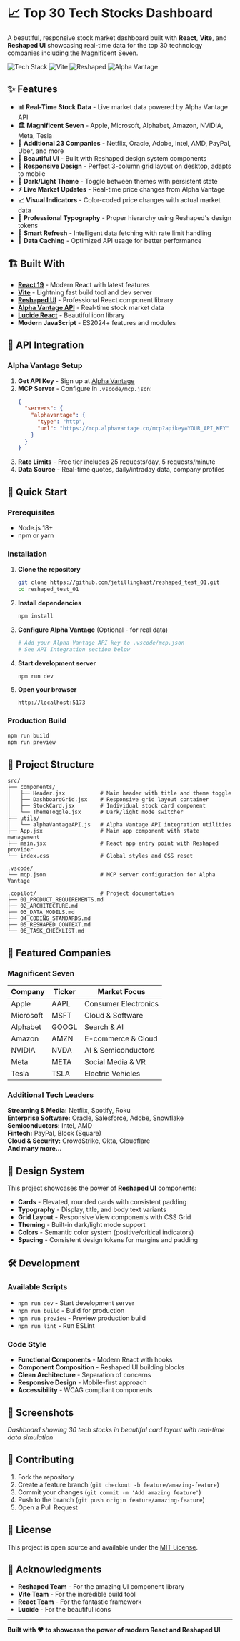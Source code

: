 # 📈 Top 30 Tech Stocks Dashboard

A beautiful, responsive stock market dashboard built with **React**, **Vite**, and **Reshaped UI** showcasing real-time data for the top 30 technology companies including the Magnificent Seven.

![Tech Stack](https://img.shields.io/badge/React-61DAFB?style=for-the-badge&logo=react&logoColor=black)
![Vite](https://img.shields.io/badge/Vite-646CFF?style=for-the-badge&logo=vite&logoColor=white)
![Reshaped](https://img.shields.io/badge/Reshaped-000000?style=for-the-badge&logo=react&logoColor=white)
![Alpha Vantage](https://img.shields.io/badge/Alpha%20Vantage-00B4D8?style=for-the-badge&logo=chartdotjs&logoColor=white)

## ✨ Features

- **📊 Real-Time Stock Data** - Live market data powered by Alpha Vantage API
- **🏛️ Magnificent Seven** - Apple, Microsoft, Alphabet, Amazon, NVIDIA, Meta, Tesla
- **🚀 Additional 23 Companies** - Netflix, Oracle, Adobe, Intel, AMD, PayPal, Uber, and more
- **🎨 Beautiful UI** - Built with Reshaped design system components
- **📱 Responsive Design** - Perfect 3-column grid layout on desktop, adapts to mobile
- **🌙 Dark/Light Theme** - Toggle between themes with persistent state
- **⚡ Live Market Updates** - Real-time price changes from Alpha Vantage
- **📈 Visual Indicators** - Color-coded price changes with actual market data
- **🎯 Professional Typography** - Proper hierarchy using Reshaped's design tokens
- **🔄 Smart Refresh** - Intelligent data fetching with rate limit handling
- **💾 Data Caching** - Optimized API usage for better performance

## 🏗️ Built With

- **[React 19](https://react.dev/)** - Modern React with latest features
- **[Vite](https://vitejs.dev/)** - Lightning fast build tool and dev server  
- **[Reshaped UI](https://reshaped.so/)** - Professional React component library
- **[Alpha Vantage API](https://www.alphavantage.co/)** - Real-time stock market data
- **[Lucide React](https://lucide.dev/)** - Beautiful icon library
- **Modern JavaScript** - ES2024+ features and modules

## 🔌 API Integration

### Alpha Vantage Setup
1. **Get API Key** - Sign up at [Alpha Vantage](https://www.alphavantage.co/support/#api-key)
2. **MCP Server** - Configure in `.vscode/mcp.json`:
   ```json
   {
     "servers": {
       "alphavantage": {
         "type": "http",
         "url": "https://mcp.alphavantage.co/mcp?apikey=YOUR_API_KEY"
       }
     }
   }
   ```
3. **Rate Limits** - Free tier includes 25 requests/day, 5 requests/minute
4. **Data Source** - Real-time quotes, daily/intraday data, company profiles

## 🚀 Quick Start

### Prerequisites
- Node.js 18+ 
- npm or yarn

### Installation

1. **Clone the repository**
   ```bash
   git clone https://github.com/jetillinghast/reshaped_test_01.git
   cd reshaped_test_01
   ```

2. **Install dependencies**
   ```bash
   npm install
   ```

3. **Configure Alpha Vantage** (Optional - for real data)
   ```bash
   # Add your Alpha Vantage API key to .vscode/mcp.json
   # See API Integration section below
   ```

4. **Start development server**
   ```bash
   npm run dev
   ```

4. **Open your browser**
   ```
   http://localhost:5173
   ```

### Production Build
```bash
npm run build
npm run preview
```

## 📂 Project Structure

```
src/
├── components/
│   ├── Header.jsx           # Main header with title and theme toggle
│   ├── DashboardGrid.jsx    # Responsive grid layout container
│   ├── StockCard.jsx        # Individual stock card component
│   └── ThemeToggle.jsx      # Dark/light mode switcher
├── utils/
│   └── alphaVantageAPI.js   # Alpha Vantage API integration utilities
├── App.jsx                  # Main app component with state management
├── main.jsx                 # React app entry point with Reshaped provider
└── index.css                # Global styles and CSS reset

.vscode/
└── mcp.json                 # MCP server configuration for Alpha Vantage

.copilot/                    # Project documentation
├── 01_PRODUCT_REQUIREMENTS.md
├── 02_ARCHITECTURE.md  
├── 03_DATA_MODELS.md
├── 04_CODING_STANDARDS.md
├── 05_RESHAPED_CONTEXT.md
└── 06_TASK_CHECKLIST.md
```

## 💼 Featured Companies

### Magnificent Seven
| Company | Ticker | Market Focus |
|---------|--------|--------------|
| Apple | AAPL | Consumer Electronics |
| Microsoft | MSFT | Cloud & Software |
| Alphabet | GOOGL | Search & AI |
| Amazon | AMZN | E-commerce & Cloud |
| NVIDIA | NVDA | AI & Semiconductors |
| Meta | META | Social Media & VR |
| Tesla | TSLA | Electric Vehicles |

### Additional Tech Leaders
**Streaming & Media:** Netflix, Spotify, Roku  
**Enterprise Software:** Oracle, Salesforce, Adobe, Snowflake  
**Semiconductors:** Intel, AMD  
**Fintech:** PayPal, Block (Square)  
**Cloud & Security:** CrowdStrike, Okta, Cloudflare  
**And many more...**

## 🎨 Design System

This project showcases the power of **Reshaped UI** components:

- **Cards** - Elevated, rounded cards with consistent padding
- **Typography** - Display, title, and body text variants
- **Grid Layout** - Responsive View components with CSS Grid
- **Theming** - Built-in dark/light mode support
- **Colors** - Semantic color system (positive/critical indicators)
- **Spacing** - Consistent design tokens for margins and padding

## 🛠️ Development

### Available Scripts

- `npm run dev` - Start development server
- `npm run build` - Build for production  
- `npm run preview` - Preview production build
- `npm run lint` - Run ESLint

### Code Style

- **Functional Components** - Modern React with hooks
- **Component Composition** - Reshaped UI building blocks
- **Clean Architecture** - Separation of concerns
- **Responsive Design** - Mobile-first approach
- **Accessibility** - WCAG compliant components

## 📱 Screenshots

*Dashboard showing 30 tech stocks in beautiful card layout with real-time data simulation*

## 🤝 Contributing

1. Fork the repository
2. Create a feature branch (`git checkout -b feature/amazing-feature`)
3. Commit your changes (`git commit -m 'Add amazing feature'`)
4. Push to the branch (`git push origin feature/amazing-feature`)
5. Open a Pull Request

## 📄 License

This project is open source and available under the [MIT License](LICENSE).

## 🙏 Acknowledgments

- **Reshaped Team** - For the amazing UI component library
- **Vite Team** - For the incredible build tool
- **React Team** - For the fantastic framework
- **Lucide** - For the beautiful icons

---

**Built with ❤️ to showcase the power of modern React and Reshaped UI**
